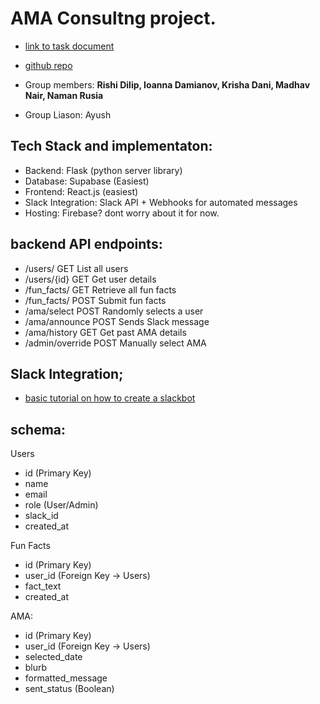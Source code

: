# AMA Consultng project.

- [link to task document](https://docs.google.com/document/d/1Bu-ZWDktk7AdilxEV8L8Vtd-l4bZclC0S5HeYbiPFHc/edit?tab=t.0#heading=h.aph1q9yeitrv)
- [github repo](https://github.com/naman0r/ama-consulting-project)

- Group members: **Rishi Dilip, Ioanna Damianov, Krisha Dani, Madhav Nair, Naman Rusia**
- Group Liason: Ayush

## Tech Stack and implementaton:

- Backend: Flask (python server library)
- Database: Supabase (Easiest)
- Frontend: React.js (easiest)
- Slack Integration: Slack API + Webhooks for automated messages
- Hosting: Firebase? dont worry about it for now.

## backend API endpoints:

- /users/ GET List all users
- /users/{id} GET Get user details
- /fun_facts/ GET Retrieve all fun facts
- /fun_facts/ POST Submit fun facts
- /ama/select POST Randomly selects a user
- /ama/announce POST Sends Slack message
- /ama/history GET Get past AMA details
- /admin/override POST Manually select AMA

## Slack Integration;

- [basic tutorial on how to create a slackbot](https://www.kubiya.ai/resource-post/how-to-build-a-slackbot-with-python)

## schema:

Users

- id (Primary Key)
- name
- email
- role (User/Admin)
- slack_id
- created_at

Fun Facts

- id (Primary Key)
- user_id (Foreign Key → Users)
- fact_text
- created_at

AMA:

- id (Primary Key)
- user_id (Foreign Key → Users)
- selected_date
- blurb
- formatted_message
- sent_status (Boolean)
